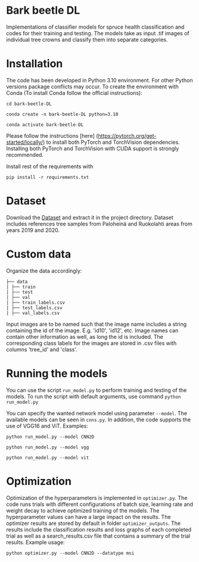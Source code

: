 # Bark beetle DL

Implementations of classifier models for spruce health classification and codes for their training and testing.
The models take as input .tif images of individual tree crowns and classify them into separate categories.

# Installation

The code has been developed in Python 3.10 environment. For other Python versions package conflicts may occur. To create the environment with Conda (To install Conda follow the official instructions):

```cd bark-beetle-DL```

```conda create -n bark-beetle-DL python=3.10```

```conda activate bark-beetle-DL```

Please follow the instructions [here] (https://pytorch.org/get-started/locally/) to install both PyTorch and TorchVision dependencies. Installing both PyTorch and TorchVision with CUDA support is strongly recommended.

Install rest of the requirements with 

```pip install -r requirements.txt```

# Dataset

Download the [Dataset](https://drive.google.com/file/d/1zzKB3auHGvp3Nx_3BWEKw-HJzI5S7GfE/view?usp=drive_link) and extract it in the project directory. Dataset includes references tree samples from Paloheinä and Ruokolahti areas from years 2019 and 2020.

# Custom data

Organize the data accordingly:
```
├── data
| ├── train
| ├── test
| ├── val
| ├── train_labels.csv
| ├── test_labels.csv
| ├── val_labels.csv
```

Input images are to be named such that the image name includes a string containing the id of the image. E.g. 'id10', 'id12', etc. Image names can contain other information as well, as long the id is included. The corresponding class labels for the images are stored in .csv files with columns 'tree_id' and 'class'. 

# Running the models

You can use the script ```run_model.py``` to perform training and testing of the models. To run the script with default arguments, use command
```python run_model.py```

You can specify the wanted network model using parameter ```--model```. The available models can be seen in ```cnns.py```. In addition, the code supports the use of VGG16 and ViT. Examples: 

```python run_model.py --model CNN2D```

```python run_model.py --model vgg```

```python run_model.py --model vit```

# Optimization

Optimization of the hyperparameters is implemented in ```optimizer.py```. The code runs trials with different configurations of batch size, learning rate and weight decay to achieve optimized training of the models. The hyperparameter values can have a large impact on the results. The optimizer results are stored by default in folder ```optimizer_outputs```. The results include the classification results and loss graphs of each completed trial as well as a search_results.csv file that contains a summary of the trial results. Example usage: 

```python optimizer.py --model CNN2D --datatype msi```
